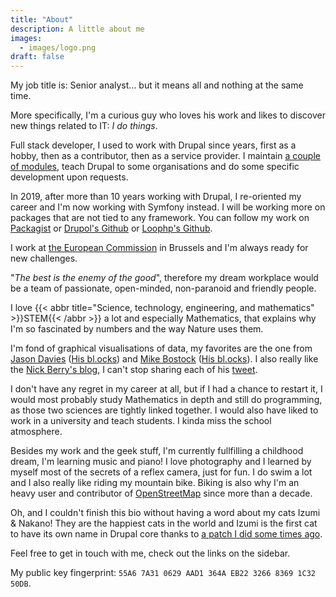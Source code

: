 ```yaml
---
title: "About"
description: A little about me
images: 
  - images/logo.png
draft: false
---
```

My job title is: Senior analyst... but it means all and nothing at the same
time.

More specifically, I'm a curious guy who loves his work and likes to discover
new things related to IT: *I do things*.

Full stack developer, I used to work with Drupal since years, first as a hobby,
then as a contributor, then as a service provider.
I maintain [a couple of modules](https://drupal.org/u/pol), teach Drupal to some
organisations and do some specific development upon requests.

In 2019, after more than 10 years working with Drupal, I re-oriented my career
and I'm now working with Symfony instead. I will be working more on packages
that are not tied to any framework.
You can follow my work on [Packagist](https://packagist.org/packages/drupol/)
or [Drupol's Github](https://github.com/drupol/) or [Loophp's Github](https://github.com/loophp/).

I work at [the European Commission](https://www.drupal.org/european-commission)
in Brussels and I'm always ready for new challenges.

"_The best is the enemy of the good_", therefore my dream workplace would be a
team of passionate, open-minded, non-paranoid and friendly people.

I love {{< abbr title="Science, technology, engineering, and mathematics" >}}STEM{{< /abbr >}}
a lot and especially Mathematics, that explains why I'm so fascinated by numbers
and the way Nature uses them. 

I'm fond of graphical visualisations of data, my favorites are the one from [Jason Davies](https://www.jasondavies.com/)
([His bl.ocks](https://bl.ocks.org/jasondavies)) and [Mike Bostock](https://bost.ocks.org/mike/) ([His bl.ocks](https://bl.ocks.org/mbostock)).
I also really like the [Nick Berry's blog](http://datagenetics.com/), I can't
stop sharing each of his [tweet](https://twitter.com/datagenetics).

I don't have any regret in my career at all, but if I had a chance to restart
it, I would most probably study Mathematics in depth and still do programming,
as those two sciences are tightly linked together.
I would also have liked to work in a university and teach students. I kinda miss
the school atmosphere.

Besides my work and the geek stuff, I'm currently fullfilling a childhood dream,
I'm learning music and piano!
I love photography and I learned by myself most of the secrets of a reflex
camera, just for fun.
I do swim a lot and I also really like riding my mountain bike.
Biking is also why I'm an heavy user and contributor of [OpenStreetMap](https://www.openstreetmap.org/)
since more than a decade.

Oh, and I couldn't finish this bio without having a word about my cats Izumi &
Nakano! They are the happiest cats in the world and Izumi is the first cat to
have its own name in Drupal core thanks to [a patch I did some times ago](https://api.drupal.org/api/drupal/modules%21system%21system.api.php/function/hook_system_theme_engine_info/7.x).

Feel free to get in touch with me, check out the links on the sidebar.

My public key fingerprint: `55A6 7A31 0629 AAD1 364A EB22 3266 8369 1C32 50DB`.
